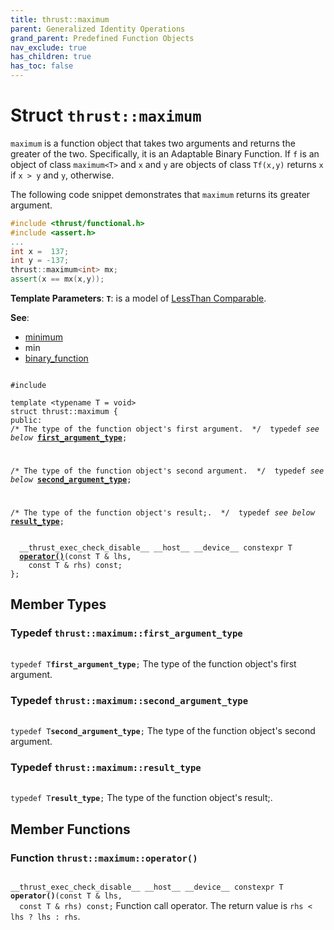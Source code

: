 ```yaml
---
title: thrust::maximum
parent: Generalized Identity Operations
grand_parent: Predefined Function Objects
nav_exclude: true
has_children: true
has_toc: false
---
```


# Struct `thrust::maximum`

<code>maximum</code> is a function object that takes two arguments and returns the greater of the two. Specifically, it is an Adaptable Binary Function. If <code>f</code> is an object of class <code>maximum&lt;T&gt;</code> and <code>x</code> and <code>y</code> are objects of class <code>T</code><code>f(x,y)</code> returns <code>x</code> if <code>x &gt; y</code> and <code>y</code>, otherwise.


The following code snippet demonstrates that <code>maximum</code> returns its greater argument.



```cpp
#include <thrust/functional.h>
#include <assert.h>
...
int x =  137;
int y = -137;
thrust::maximum<int> mx;
assert(x == mx(x,y));
```

**Template Parameters**:
**`T`**: is a model of <a href="https://en.cppreference.com/w/cpp/named_req/LessThanComparable">LessThan Comparable</a>.

**See**:
* <a href="{{ site.baseurl }}/api/classes/structthrust_1_1minimum.html">minimum</a>
* min 
* <a href="{{ site.baseurl }}/api/classes/structthrust_1_1binary__function.html">binary_function</a>

<code class="doxybook">
<span>#include <thrust/functional.h></span><br>
<span>template &lt;typename T = void&gt;</span>
<span>struct thrust::maximum {</span>
<span>public:</span><span class="doxybook-comment"><code>&nbsp;&nbsp;</code>
/* The type of the function object's first argument.  */</span><span>&nbsp;&nbsp;typedef <i>see below</i> <b><a href="{{ site.baseurl }}/api/classes/structthrust_1_1maximum.html#typedef-first-argument-type">first&#95;argument&#95;type</a></b>;</span>
<br>
<span class="doxybook-comment"><code>&nbsp;&nbsp;</code>
/* The type of the function object's second argument.  */</span><span>&nbsp;&nbsp;typedef <i>see below</i> <b><a href="{{ site.baseurl }}/api/classes/structthrust_1_1maximum.html#typedef-second-argument-type">second&#95;argument&#95;type</a></b>;</span>
<br>
<span class="doxybook-comment"><code>&nbsp;&nbsp;</code>
/* The type of the function object's result;.  */</span><span>&nbsp;&nbsp;typedef <i>see below</i> <b><a href="{{ site.baseurl }}/api/classes/structthrust_1_1maximum.html#typedef-result-type">result&#95;type</a></b>;</span>
<br>
<span>&nbsp;&nbsp;__thrust_exec_check_disable__ __host__ __device__ constexpr T </span><span>&nbsp;&nbsp;<b><a href="{{ site.baseurl }}/api/classes/structthrust_1_1maximum.html#function-operator()">operator()</a></b>(const T & lhs,</span>
<span>&nbsp;&nbsp;&nbsp;&nbsp;const T & rhs) const;</span>
<span>};</span>
</code>

## Member Types

<h3 id="typedef-first-argument-type">
Typedef <code>thrust::maximum::first&#95;argument&#95;type</code>
</h3>

<code class="doxybook">
<span>typedef T<b>first_argument_type</b>;</span></code>
The type of the function object's first argument. 

<h3 id="typedef-second-argument-type">
Typedef <code>thrust::maximum::second&#95;argument&#95;type</code>
</h3>

<code class="doxybook">
<span>typedef T<b>second_argument_type</b>;</span></code>
The type of the function object's second argument. 

<h3 id="typedef-result-type">
Typedef <code>thrust::maximum::result&#95;type</code>
</h3>

<code class="doxybook">
<span>typedef T<b>result_type</b>;</span></code>
The type of the function object's result;. 


## Member Functions

<h3 id="function-operator()">
Function <code>thrust::maximum::operator()</code>
</h3>

<code class="doxybook">
<span>__thrust_exec_check_disable__ __host__ __device__ constexpr T </span><span><b>operator()</b>(const T & lhs,</span>
<span>&nbsp;&nbsp;const T & rhs) const;</span></code>
Function call operator. The return value is <code>rhs &lt; lhs ? lhs : rhs</code>. 


